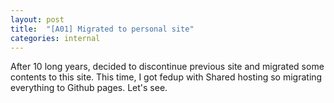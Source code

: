 ```yaml
---
layout: post
title:  "[A01] Migrated to personal site"
categories: internal
---
```

After 10 long years, decided to discontinue previous site and migrated some contents to this site. This time, I got fedup with Shared hosting so migrating everything to Github pages. Let's see.